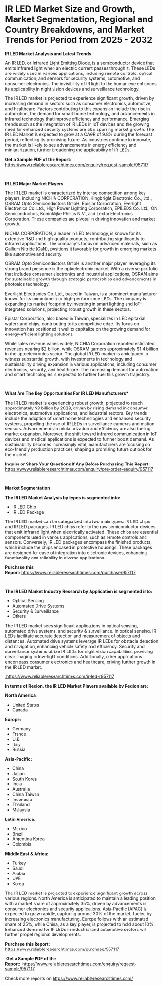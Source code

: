 <p><h1>IR LED Market Size and Growth, Market Segmentation, Regional and Country Breakdowns, and Market Trends for Period from 2025 -  2032</h1></p><p><strong>IR LED Market Analysis and Latest Trends</strong></p>
<p><p>An IR LED, or Infrared Light Emitting Diode, is a semiconductor device that emits infrared light when an electric current passes through it. These LEDs are widely used in various applications, including remote controls, optical communication, and sensors for security systems, automotive, and consumer electronics. The invisibility of IR light to the human eye enhances its applicability in night vision devices and surveillance technology.</p><p>The IR LED market is projected to experience significant growth, driven by increasing demand in sectors such as consumer electronics, automotive, and healthcare. Factors contributing to this expansion include the rise in automation, the demand for smart home technology, and advancements in infrared technology that improve efficiency and performance. Emerging trends such as the integration of IR LEDs in IoT devices and the growing need for enhanced security systems are also spurring market growth. The IR LED Market is expected to grow at a CAGR of 9.8% during the forecast period, reflecting its promising future. As industries continue to innovate, the market is likely to see advancements in energy efficiency and miniaturization, further broadening the applicability of IR LEDs.</p></p>
<p><strong>Get a Sample PDF of the Report:&nbsp;</strong> <a href="https://www.reliableresearchtimes.com/enquiry/request-sample/957117?utm_campaign=1581&utm_medium=2&utm_source=Github&utm_content=ia&utm_term=11022025&utm_id=ir-led">https://www.reliableresearchtimes.com/enquiry/request-sample/957117</a></p>
<p>&nbsp;</p>
<p><strong>IR LED Major Market Players</strong></p>
<p><p>The IR LED market is characterized by intense competition among key players, including NICHIA CORPORATION, Kingbright Electronic Co., Ltd., OSRAM Opto Semiconductors GmbH, Epistar Corporation, Everlight Electronics Co. Ltd., High Power Lighting Corporation, EPILEDS Co. Ltd., ON Semiconductors, Koninklijke Philips N.V., and Lextar Electronics Corporation. These companies are pivotal in driving innovation and market growth.</p><p>NICHIA CORPORATION, a leader in LED technology, is known for its extensive R&D and high-quality products, contributing significantly to infrared applications. The company's focus on advanced materials, such as Gallium Nitride (GaN), positions it favorably for growth in emerging markets like automotive and security. </p><p>OSRAM Opto Semiconductors GmbH is another major player, leveraging its strong brand presence in the optoelectronic market. With a diverse portfolio that includes consumer electronics and industrial applications, OSRAM aims for sustainable growth through strategic partnerships and advancements in photonics technology.</p><p>Everlight Electronics Co. Ltd., based in Taiwan, is a prominent manufacturer known for its commitment to high-performance LEDs. The company is expanding its market footprint by investing in smart lighting and IoT-integrated solutions, projecting robust growth in these sectors.</p><p>Epistar Corporation, also based in Taiwan, specializes in LED epitaxial wafers and chips, contributing to its competitive edge. Its focus on innovation has positioned it well to capitalize on the growing demand for energy-efficient lighting solutions.</p><p>While sales revenue varies widely, NICHIA Corporation reported estimated revenues nearing $2 billion, while OSRAM garners approximately $1.4 billion in the optoelectronics sector. The global IR LED market is anticipated to witness substantial growth, with investments in technology and sustainability driving expansion in various applications, including consumer electronics, security, and healthcare. The increasing demand for automation and smart technologies is expected to further fuel this growth trajectory.</p></p>
<p>&nbsp;</p>
<p><strong>What Are The Key Opportunities For IR LED Manufacturers?</strong></p>
<p><p>The IR LED market is experiencing robust growth, projected to reach approximately $3 billion by 2028, driven by rising demand in consumer electronics, automotive applications, and industrial sectors. Key trends include the adoption of smart home technologies and enhanced security systems, propelling the use of IR LEDs in surveillance cameras and motion sensors. Advancements in miniaturization and efficiency are also fueling market expansion. Moreover, the shift toward infrared communication in IoT devices and medical applications is expected to further boost demand. As sustainability becomes increasingly vital, manufacturers are focusing on eco-friendly production practices, shaping a promising future outlook for the market.</p></p>
<p><strong>Inquire or Share Your Questions If Any Before Purchasing This Report:</strong> <a href="https://www.reliableresearchtimes.com/enquiry/pre-order-enquiry/957117?utm_campaign=1581&utm_medium=2&utm_source=Github&utm_content=ia&utm_term=11022025&utm_id=ir-led">https://www.reliableresearchtimes.com/enquiry/pre-order-enquiry/957117</a></p>
<p>&nbsp;</p>
<p><strong>Market Segmentation</strong></p>
<p><strong>The IR LED Market Analysis by types is segmented into:</strong></p>
<p><ul><li>IR LED Chip</li><li>IR LED Package</li></ul></p>
<p><p>The IR LED market can be categorized into two main types: IR LED chips and IR LED packages. IR LED chips refer to the raw semiconductor devices that emit infrared light when electrically activated. These chips are essential components used in various applications, such as remote controls and sensors. Conversely, IR LED packages encompass the finished products, which include the chips encased in protective housings. These packages are designed for ease of integration into electronic devices, enhancing functionality and reliability in diverse applications.</p></p>
<p><strong>Purchase this Report:&nbsp;</strong><a href="https://www.reliableresearchtimes.com/purchase/957117?utm_campaign=1581&utm_medium=2&utm_source=Github&utm_content=ia&utm_term=11022025&utm_id=ir-led">https://www.reliableresearchtimes.com/purchase/957117</a></p>
<p>&nbsp;</p>
<p><strong>The IR LED Market Industry Research by Application is segmented into:</strong></p>
<p><ul><li>Optical Sensing</li><li>Automated Drive Systems</li><li>Security & Surveillance</li><li>Others</li></ul></p>
<p><p>The IR LED market sees significant applications in optical sensing, automated drive systems, and security & surveillance. In optical sensing, IR LEDs facilitate accurate detection and measurement of objects and distances. Automated drive systems leverage IR LEDs for obstacle detection and navigation, enhancing vehicle safety and efficiency. Security and surveillance systems utilize IR LEDs for night vision capabilities, providing clear imaging in low-light conditions. Additionally, other applications encompass consumer electronics and healthcare, driving further growth in the IR LED market.</p></p>
<p><a href="https://www.reliableresearchtimes.com/ir-led-r957117?utm_campaign=1581&utm_medium=2&utm_source=Github&utm_content=ia&utm_term=11022025&utm_id=ir-led">&nbsp;https://www.reliableresearchtimes.com/ir-led-r957117</a></p>
<p><strong>In terms of Region, the IR LED Market Players available by Region are:</strong></p>
<p>
    <p> <strong> North America: </strong>
        <ul>
            <li>United States</li>
            <li>Canada</li>
        </ul>
        </p> 
    <p> <strong> Europe: </strong>
        <ul>
            <li>Germany</li>
            <li>France</li>
            <li>U.K.</li>
            <li>Italy</li>
            <li>Russia</li>
        </ul>
        </p> 
    <p> <strong> Asia-Pacific: </strong>
        <ul>
            <li>China</li>
            <li>Japan</li>
            <li>South Korea</li>
            <li>India</li>
            <li>Australia</li>
            <li>China Taiwan</li>
            <li>Indonesia</li>
            <li>Thailand</li>
            <li>Malaysia</li>
        </ul>
        </p> 
    <p> <strong> Latin America: </strong>
        <ul>
            <li>Mexico</li>
            <li>Brazil</li>
            <li>Argentina Korea</li>
            <li>Colombia</li>
        </ul>
        </p> 
    <p> <strong> Middle East & Africa: </strong>
        <ul>
            <li>Turkey</li>
            <li>Saudi</li>
            <li>Arabia</li>
            <li>UAE</li>
            <li>Korea</li>
        </ul>
    </p>
    </p>
<p><p>The IR LED market is projected to experience significant growth across various regions. North America is anticipated to maintain a leading position with a market share of approximately 35%, driven by advancements in consumer electronics and security applications. Asia-Pacific (APAC) is expected to grow rapidly, capturing around 30% of the market, fueled by increasing electronics manufacturing. Europe follows with an estimated share of 25%, while China, as a key player, is projected to hold about 10%. Enhanced demand for IR LEDs in industrial and automotive sectors will further propel regional developments.</p></p>
<p><strong>Purchase this Report: </strong><a href="https://www.reliableresearchtimes.com/purchase/957117?utm_campaign=1581&utm_medium=2&utm_source=Github&utm_content=ia&utm_term=11022025&utm_id=ir-led">https://www.reliableresearchtimes.com/purchase/957117</a></p>
<p>&nbsp;<strong>Get a Sample PDF of the Report:&nbsp;&nbsp;</strong><a href="https://www.reliableresearchtimes.com/enquiry/request-sample/957117?utm_campaign=1581&utm_medium=2&utm_source=Github&utm_content=ia&utm_term=11022025&utm_id=ir-led">https://www.reliableresearchtimes.com/enquiry/request-sample/957117</a></p>
<p><strong></strong></p>
<p>Check more reports on <a href="https://www.reliableresearchtimes.com/?utm_campaign=1581&utm_medium=2&utm_source=Github&utm_content=ia&utm_term=11022025&utm_id=ir-led">https://www.reliableresearchtimes.com/</a></p>